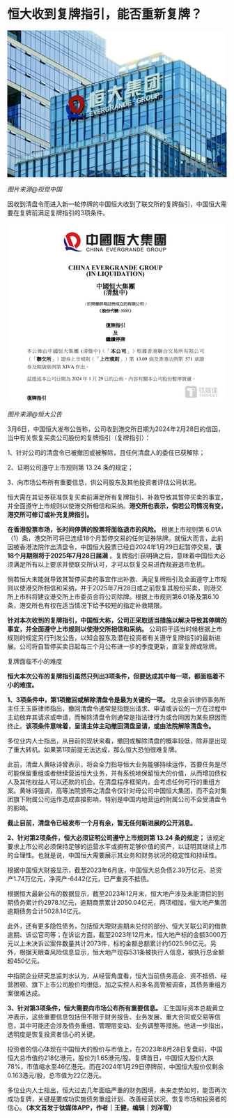 # 恒大收到复牌指引，能否重新复牌？

![d66b7d44596be944f15051a89074f04e.jpg](https://raw.githubusercontent.com/qqhsx/qqnews_image/main/2024/03/07/恒大收到复牌指引，能否重新复牌？/d66b7d44596be944f15051a89074f04e.jpg)

 _图片来源@视觉中国_

因收到清盘令而进入新一轮停牌的中国恒大收到了联交所的复牌指引，中国恒大需要在复牌前满足复牌指引的3项条件。

![38fe5ed29f347d92e07b5a0bdd0a7b0d.jpg](https://raw.githubusercontent.com/qqhsx/qqnews_image/main/2024/03/07/恒大收到复牌指引，能否重新复牌？/38fe5ed29f347d92e07b5a0bdd0a7b0d.jpg)

_图片来源@恒大公告_

3月6日，中国恒大发布公告称，公司收到港交所日期为2024年2月28日的信函，当中有关恢复买卖公司股份的复牌指引（复牌指引）：

1、针对公司的清盘令已被撤回或被解除，且任何清盘人的委任已获解除；

2、证明公司遵守上市规则第 13.24 条的规定；

3、向市场公布所有重要信息，供公司股东及其他投资者评估公司状况。

恒大需在其证券获准恢复买卖前满足所有复牌指引、补救导致其暂停买卖的事宜，并全面遵守上市规则以使港交所相信和采纳。**港交所也表示，倘若公司情况有变，港交所可修订或补充复牌指引。**

**在香港股票市场，长时间停牌的股票将面临退市的风险。** 根据上市规则第
6.01A（1）条，港交所可将已连续18个月暂停交易的任何证券除牌。就恒大而言，此前因被香港法院作出清盘令，中国恒大股票已经自2024年1月29日起暂停交易，**该18个月期限将于2025年7月28日届满**
。复牌指引获明确之后，意味着中国恒大必须满足所有以上要求并使联交所认可，才可以恢复交易进而规避退市危机。

倘若恒大未能就导致其暂停买卖的事宜作出补救、满足复牌指引及全面遵守上市规则以使港交所相信和采纳，并于2025年7月28日或之前恢复其股份买卖，则港交所上市科将建议港交所上市委员会将公司除牌。根据上市规则第6.01条及第6.10条，港交所也有权在适当情况下给予较短的指定补救期限。

**针对本次收到的复牌指引，中国恒大称，公司正采取适当措施以解决导致其停牌的事宜，并全面遵守上市规则以使港交所相信和采纳。**
公司将于适当时候根据上市规则的规定另行刊发公告，以知会股东及潜在投资者有关遵守复牌指引的最新进展。公司将自暂停买卖日起每三个月公布进一步的季度更新，直至复牌或除牌。

复牌面临不小的难度

**恒大本次公布的复牌指引虽然只列出3项条件，但要达成其中每一项，都面临着不小的难度。**

**1、3项条件中，第1项撤回或解除清盘令是最为关键的一项。**
北京金诉律师事务所主任王玉臣律师指出，撤回清盘令通常是指提出请求、申请或诉讼的一方在过程中主动放弃其请求或申请，而解除清盘令则通常是指法律行为或合同因为某些原因而终止。**该项条件意味着，呈请主体主动撤回清盘呈请，或由法院解除清盘令。**

多位业内人士指出，从目前的现状来看，撤回或解除清盘的概率较低，除非是出现了重大转机。如果第1项前提无法达成，那么恒大恐怕很难复牌。

此前，清盘人黄咏诗曾表示，将会全力指导恒大业务能够持续运作，首要任务是尽可能保留重组或者继续营运恒大业务，并有系统地保留恒大的价值，从而增加债权人及其他权益人可以还款的机会。在清盘程序框架内，会考虑任何可行的重组方案。黄咏诗强调，高等法院颁布之清盘令仅针对母公司中国恒大集团，而不会对集团旗下附属公司运作造成直接影响，特别是中国内地营运的附属公司不会受清盘令的影响。

**截止目前，清盘令已经发布一个月有余，暂无任何新进展的公开消息。**

**2、针对第2项条件，恒大必须证明公司遵守上市规则第 13.24 条的规定；**
该规定要求上市公司必须保持足够的运营水平或拥有足够价值的资产，以证明其继续上市的合理性。也就是说，中国恒大需要展示其业务和财务状况的稳定性和持续性。

根据中国恒大财报显示，截至2023年6月底，中国恒大总负债2.39万亿元、总资产1.74万亿元，净资产-6442亿元，已严重资不抵债。

根据恒大最新公布的数据显示，截至2023年12月末，恒大地产涉及未能清偿的到期债务累计约2978.1亿元，逾期商票累计2050.04亿元，两项相加，恒大地产集团逾期债务合计5028.14亿元。

此外，还有更多隐性债务，包括恒大理财逾期未兑付的部分、恒大关联公司的借款逾期、诉讼官司等；在诉讼方面，截至2023年12月末，恒大地产标的金额3000万元以上未决诉讼案件数量共计2073件，标的金额总额累计约5025.96亿元。另外，根据天眼查风险信息显示，恒大地产现存531条被执行人信息，被执行总金额超450亿元。

中指院企业研究总监刘水认为，从经营角度看，恒大当前债务高企、资不抵债、经营困顿、旗下上市公司股价均很低，加之实控人和多名高管被调查，其债务重组方案很难达成。

**3、针对第3项条件，恒大需要向市场公布所有重要信息。**
汇生国际资本总裁黄立冲表示，这些重要信息包括但不限于财务报告、业务发展、重大合同或交易等信息，其中可能还会涉及债务重组、管理层变动、业务调整等措施。他进一步指出，透明度是恢复投资者信心的关键。

投资者的信心体现在中国恒大的股价与市值上，在2023年8月28日复盘前，中国恒大总市值约218亿港元，股价为1.65港元/股。复牌首日，中国恒大股价大跌78%，市值缩水至46亿港元。而在2024年1月29日停牌前，中国恒大股价仅剩余0.163港元/股，总市值为22亿港元。

多位业内人士指出，恒大过去几年面临严重的财务困境，未来走势如何，能否再次成功复牌，关键是要成功实施债务重组计划、改善经营状况、恢复市场和投资者的信心。**（本文首发于钛媒体APP，作者｜王健，编辑｜刘洋雪）**

